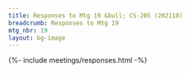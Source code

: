 ```yaml
---
title: Responses to Mtg 19 &bull; CS-205 (202110)
breadcrumb: Responses to Mtg 19
mtg_nbr: 19
layout: bg-image
---
```


 
{%- include meetings/responses.html -%}
